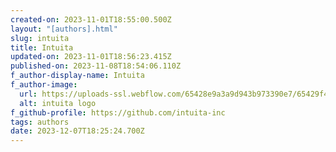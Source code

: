 ```yaml
---
created-on: 2023-11-01T18:55:00.500Z
layout: "[authors].html"
slug: intuita
title: Intuita
updated-on: 2023-11-01T18:56:23.415Z
published-on: 2023-11-08T18:54:06.110Z
f_author-display-name: Intuita
f_author-image:
  url: https://uploads-ssl.webflow.com/65428e9a3a9d943b973390e7/65429f4dd4645bea1c773806_intuita-logo-no-text.svg
  alt: intuita logo
f_github-profile: https://github.com/intuita-inc
tags: authors
date: 2023-12-07T18:25:24.700Z
---
```

